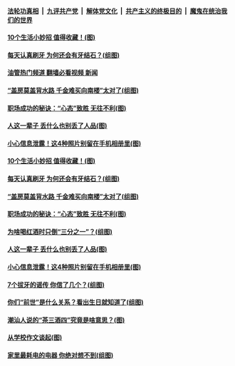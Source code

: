 ####  [法轮功真相](../../../../basic/blob/master/README.md?t=11010831) &nbsp;|&nbsp; [九评共产党](../../../../9ping.md/blob/master/README.md?t=11010831) &nbsp;|&nbsp; [解体党文化](../../../../jtdwh.md/blob/master/README.md?t=11010831)  &nbsp;|&nbsp; [共产主义的终极目的](../../../../gczydzjmd.md/blob/master/README.md?t=11010831) &nbsp;|&nbsp; [魔鬼在统治我们的世界](../../../../mgztzwmdsj.md/blob/master/README.md?t=11010831) 

#### [10个生活小妙招 值得收藏！(图)](../pages/p8/1020475.md?t=11010831) 

#### [每天认真刷牙 为何还会有牙结石？(组图)](../pages/p8/1018685.md?t=11010831) 

#### [油管热门频道 翻墙必看视频 新闻](http://209.250.226.216:81/youtube.html?11010831)

#### [“盖房莫盖背水路 千金难买向南楼”太对了(组图)](../pages/p8/1019422.md?t=11010831) 

#### [职场成功的秘诀：“心态”致胜 无往不利(图)](../pages/p8/1020465.md?t=11010831) 

#### [人这一辈子 丢什么也别丢了人品(图)](../pages/p8/1020316.md?t=11010831) 

#### [小心信息泄露！这4种照片别留在手机相册里(图)](../pages/p8/1020321.md?t=11010831) 

#### [10个生活小妙招 值得收藏！(图)](../pages/p8/1020475.md?t=11010831) 

#### [每天认真刷牙 为何还会有牙结石？(组图)](../pages/p8/1018685.md?t=11010831) 

#### [“盖房莫盖背水路 千金难买向南楼”太对了(组图)](../pages/p8/1019422.md?t=11010831) 

#### [职场成功的秘诀：“心态”致胜 无往不利(图)](../pages/p8/1020465.md?t=11010831) 


#### [为啥喝红酒时只倒“三分之一”？(组图)](../pages/p8/1020411.md?t=11010831) 


#### [人这一辈子 丢什么也别丢了人品(图)](../pages/p8/1020316.md?t=11010831) 


#### [小心信息泄露！这4种照片别留在手机相册里(图)](../pages/p8/1020321.md?t=11010831) 

#### [7个拔牙的谣传 你信了几个？(组图)](../pages/p8/1019909.md?t=11010831) 


#### [你们“前世”是什么关系？看出生日就知道了(组图)](../pages/p8/1020323.md?t=11010831) 


#### [潮汕人说的“茶三酒四”究竟是啥意思？(图)](../pages/p8/1020253.md?t=11010831) 

#### [从学校作文谈起(图)](../pages/p8/1020276.md?t=11010831) 


#### [家里最耗电的电器 你绝对想不到(组图)](../pages/p8/1020251.md?t=11010831) 



<img src='http://gfw-breaker.win/goodnews/indexes/p8.md' width='0px' height='0px'/>
